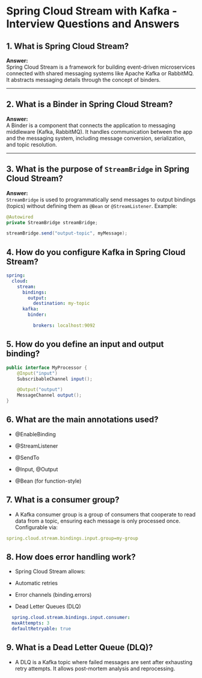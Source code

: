# Spring Cloud Stream with Kafka - Interview Questions and Answers

## 1. What is Spring Cloud Stream?

**Answer:**  
Spring Cloud Stream is a framework for building event-driven microservices connected with shared messaging systems like Apache Kafka or RabbitMQ. It abstracts messaging details through the concept of binders.

---

## 2. What is a Binder in Spring Cloud Stream?

**Answer:**  
A Binder is a component that connects the application to messaging middleware (Kafka, RabbitMQ). It handles communication between the app and the messaging system, including message conversion, serialization, and topic resolution.

---

## 3. What is the purpose of `StreamBridge` in Spring Cloud Stream?

**Answer:**  
`StreamBridge` is used to programmatically send messages to output bindings (topics) without defining them as `@Bean` or `@StreamListener`. Example:

```java
@Autowired
private StreamBridge streamBridge;

streamBridge.send("output-topic", myMessage);
```
## 4. How do you configure Kafka in Spring Cloud Stream?
```yaml
spring:
  cloud:
    stream:
      bindings:
        output:
          destination: my-topic
      kafka:
        binder:

          brokers: localhost:9092
```
## 5. How do you define an input and output binding?
```java
public interface MyProcessor {
    @Input("input")
    SubscribableChannel input();

    @Output("output")
    MessageChannel output();
}
```

## 6. What are the main annotations used?
- @EnableBinding

- @StreamListener

- @SendTo

- @Input, @Output

- @Bean (for function-style)


## 7. What is a consumer group?
-  A Kafka consumer group is a group of consumers that cooperate to read data from a topic, ensuring each message is only processed once. Configurable via:
```yml
spring.cloud.stream.bindings.input.group=my-group
```

## 8. How does error handling work?
- Spring Cloud Stream allows:

- Automatic retries

- Error channels (binding.errors)

- Dead Letter Queues (DLQ)

```yml
  spring.cloud.stream.bindings.input.consumer:
  maxAttempts: 3
  defaultRetryable: true
```

##  9. What is a Dead Letter Queue (DLQ)?
- A DLQ is a Kafka topic where failed messages are sent after exhausting retry attempts. It allows post-mortem analysis and reprocessing.
